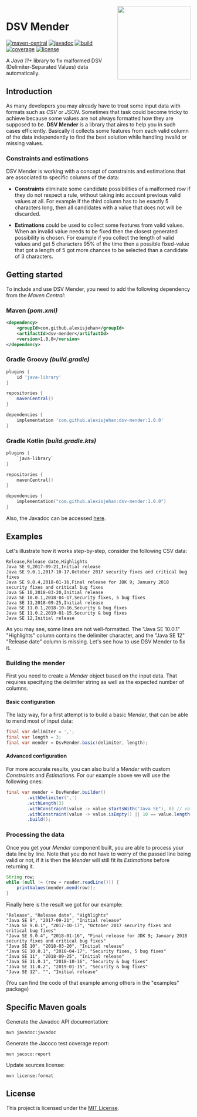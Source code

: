 <image src="logo.png" align="right" width="200"/>

# DSV Mender
[![maven-central](https://img.shields.io/maven-central/v/com.github.alexisjehan/dsv-mender)](https://mvnrepository.com/artifact/com.github.alexisjehan/dsv-mender)
[![javadoc](https://javadoc.io/badge/com.github.alexisjehan/dsv-mender.svg)](https://javadoc.io/doc/com.github.alexisjehan/dsv-mender)
[![build](https://img.shields.io/github/workflow/status/AlexisJehan/DsvMender/CI)](https://github.com/AlexisJehan/DsvMender/actions/workflows/ci.yml)
[![coverage](https://img.shields.io/codecov/c/github/AlexisJehan/DsvMender)](https://codecov.io/gh/AlexisJehan/DsvMender)
[![license](https://img.shields.io/github/license/AlexisJehan/DsvMender)](LICENSE.txt)

A _Java 11+_ library to fix malformed DSV (Delimiter-Separated Values) data automatically.

## Introduction
As many developers you may already have to treat some input data with formats such as _CSV_ or _JSON_. Sometimes that
task could become tricky to achieve because some values are not always formatted how they are supposed to be.
**DSV Mender** is a library that aims to help you in such cases efficiently. Basically it collects some features from
each valid column of the data independently to find the best solution while handling invalid or missing values.

### Constraints and estimations
DSV Mender is working with a concept of constraints and estimations that are associated to specific columns of the data:

* **Constraints** eliminate some candidate possibilities of a malformed row if they do not respect a rule, without
taking into account previous valid values at all. For example if the third column has to be exactly 5 characters long,
then all candidates with a value that does not will be discarded.

* **Estimations** could be used to collect some features from valid values. When an invalid value needs to be fixed then
the closest generated possibility is chosen. For example if you collect the length of valid values and get 5 characters
95% of the time then a possible fixed-value that got a length of 5 got more chances to be selected than a candidate of 3
characters.

## Getting started
To include and use DSV Mender, you need to add the following dependency from the _Maven Central_:

### Maven _(pom.xml)_
```xml
<dependency>
	<groupId>com.github.alexisjehan</groupId>
	<artifactId>dsv-mender</artifactId>
	<version>1.0.0</version>
</dependency>
```

### Gradle Groovy _(build.gradle)_
```groovy
plugins {
	id 'java-library'
}

repositories {
	mavenCentral()
}

dependencies {
	implementation 'com.github.alexisjehan:dsv-mender:1.0.0'
}
```

### Gradle Kotlin _(build.gradle.kts)_
```kotlin
plugins {
	`java-library`
}

repositories {
	mavenCentral()
}

dependencies {
	implementation("com.github.alexisjehan:dsv-mender:1.0.0")
}
```

Also, the Javadoc can be accessed [here](https://javadoc.io/doc/com.github.alexisjehan/dsv-mender).

## Examples
Let's illustrate how it works step-by-step, consider the following CSV data:
```csv
Release,Release date,Highlights
Java SE 9,2017-09-21,Initial release
Java SE 9.0.1,2017-10-17,October 2017 security fixes and critical bug fixes
Java SE 9.0.4,2018-01-16,Final release for JDK 9; January 2018 security fixes and critical bug fixes
Java SE 10,2018-03-20,Initial release
Java SE 10.0.1,2018-04-17,Security fixes, 5 bug fixes
Java SE 11,2018-09-25,Initial release
Java SE 11.0.1,2018-10-16,Security & bug fixes
Java SE 11.0.2,2019-01-15,Security & bug fixes
Java SE 12,Initial release
```

As you may see, some lines are not well-formatted. The "Java SE 10.0.1" "Highlights" column contains the delimiter
character, and the "Java SE 12" "Release date" column is missing. Let's see how to use DSV Mender to fix it.

### Building the mender
First you need to create a _Mender_ object based on the input data. That requires specifying the delimiter string as
well as the expected number of columns.

#### Basic configuration
The lazy way, for a first attempt is to build a basic _Mender_, that can be able to mend most of input data:
```java
final var delimiter = ',';
final var length = 3;
final var mender = DsvMender.basic(delimiter, length);
```

#### Advanced configuration
For more accurate results, you can also build a _Mender_ with custom _Constraints_ and _Estimations_. For our example
above we will use the following ones:
```java
final var mender = DsvMender.builder()
		.withDelimiter(',')
		.withLength(3)
		.withConstraint(value -> value.startsWith("Java SE"), 0) // values[0] must start with "Java SE"
		.withConstraint(value -> value.isEmpty() || 10 == value.length(), 1)// values[1] must be empty or have a length of 10
		.build();
```

### Processing the data
Once you get your _Mender_ component built, you are able to process your data line by line. Note that you do not have to
worry of the passed line being valid or not, if it is then the _Mender_ will still fit its _Estimations_ before
returning it.
```java
String row;
while (null != (row = reader.readLine())) {
	printValues(mender.mend(row));
}
```

Finally here is the result we got for our example:
```
"Release", "Release date", "Highlights"
"Java SE 9", "2017-09-21", "Initial release"
"Java SE 9.0.1", "2017-10-17", "October 2017 security fixes and critical bug fixes"
"Java SE 9.0.4", "2018-01-16", "Final release for JDK 9; January 2018 security fixes and critical bug fixes"
"Java SE 10", "2018-03-20", "Initial release"
"Java SE 10.0.1", "2018-04-17", "Security fixes, 5 bug fixes"
"Java SE 11", "2018-09-25", "Initial release"
"Java SE 11.0.1", "2018-10-16", "Security & bug fixes"
"Java SE 11.0.2", "2019-01-15", "Security & bug fixes"
"Java SE 12", "", "Initial release"
```

(You can find the code of that example among others in the "examples" package)

## Specific Maven goals
Generate the Javadoc API documentation:
```
mvn javadoc:javadoc
```

Generate the Jacoco test coverage report:
```
mvn jacoco:report
```

Update sources license:
```
mvn license:format
```

## License
This project is licensed under the [MIT License](LICENSE.txt).